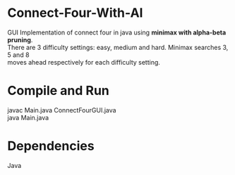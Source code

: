 # Connect-Four-With-AI
GUI Implementation of connect four in java using <strong>minimax with alpha-beta pruning</strong>.<br>
There are 3 difficulty settings: easy, medium and hard. Minimax searches 3, 5 and 8 <br> 
moves ahead respectively for each difficulty setting.

# Compile and Run
javac Main.java ConnectFourGUI.java <br>
java Main.java

# Dependencies
Java
